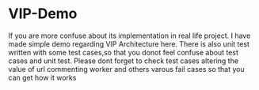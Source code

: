# VIP-Demo
If you are more confuse about its implementation in real life project.
I have made simple demo regarding VIP Architecture here.
There is also unit test written with some test cases,so that you donot feel confuse about test cases and unit test.
Please dont forget to check test cases altering the value of url commenting worker and others varous fail cases so that you can get how it works
